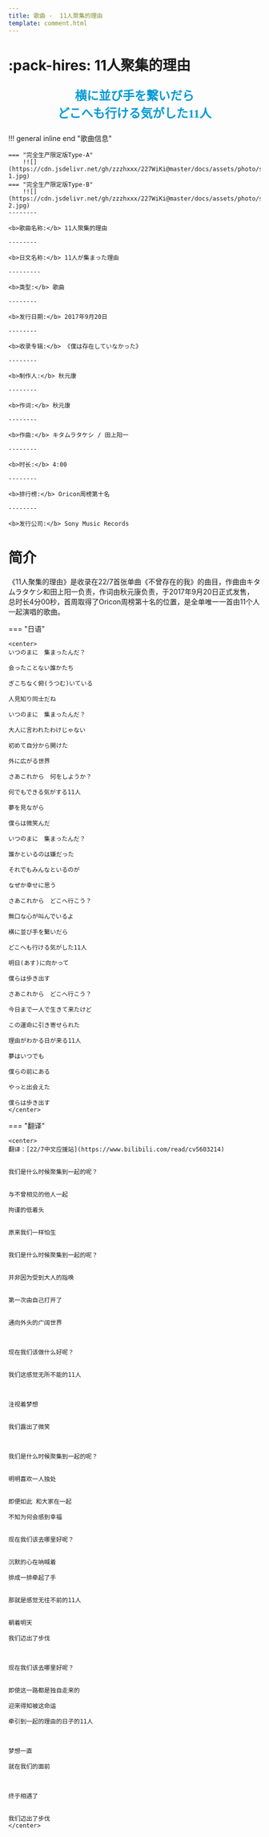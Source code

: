 ```yaml
---
title: 歌曲 -  11人聚集的理由
template: comment.html
---
```

# :pack-hires: 11人聚集的理由

<div class="" style="text-align:center; font-size:1.7em; font-weight:700">
<p><span lang="ja" style="font-family:A-OTF A1 Mincho Std,Yu Mincho,SimSun,serif; color:#009ad4"><b>横に並び手を繋いだら</b>
<br>どこへも行ける気がした11人<b></b></span>
</p>
</div>

!!! general inline end "歌曲信息"

    === "完全生产限定版Type-A"
        !![](https://cdn.jsdelivr.net/gh/zzzhxxx/227WiKi@master/docs/assets/photo/songs/single/1st-1.jpg)
    === "完全生产限定版Type-B"
        !![](https://cdn.jsdelivr.net/gh/zzzhxxx/227WiKi@master/docs/assets/photo/songs/single/1st-2.jpg)
    --------
    
    <b>歌曲名称:</b> 11人聚集的理由

    --------

    <b>日文名称:</b> 11人が集まった理由

    ---------
    
    <b>类型:</b> 歌曲

    --------
    
    <b>发行日期:</b> 2017年9月20日

    --------

    <b>收录专辑:</b> 《僕は存在していなかった》

    --------

    <b>制作人:</b> 秋元康

    --------

    <b>作词:</b> 秋元康

    --------

    <b>作曲:</b> キタムラタケシ / 田上阳一

    --------

    <b>时长:</b> 4:00
 
    --------

    <b>排行榜:</b> Oricon周榜第十名
    
    --------

    <b>发行公司:</b> Sony Music Records

# 简介

《11人聚集的理由》是收录在22/7首张单曲《不曾存在的我》的曲目，作曲由キタムラタケシ和田上阳一负责，作词由秋元康负责，于2017年9月20日正式发售，总时长4分00秒，首周取得了Oricon周榜第十名的位置，是全单唯一一首由11个人一起演唱的歌曲。

=== "日语"

    <center>
    いつのまに　集まったんだ？

    会ったことない誰かたち

    ぎこちなく俯(うつむ)いている

    人見知り同士だね

    いつのまに　集まったんだ？

    大人に言われたわけじゃない

    初めて自分から開けた

    外に広がる世界

    さあこれから　何をしようか？

    何でもできる気がする11人

    夢を見ながら

    僕らは微笑んだ

    いつのまに　集まったんだ？

    誰かといるのは嫌だった

    それでもみんなといるのが

    なぜか幸せに思う

    さあこれから　どこへ行こう？

    無口な心が叫んでいるよ

    横に並び手を繋いだら

    どこへも行ける気がした11人

    明日(あす)に向かって

    僕らは歩き出す

    さあこれから　どこへ行こう？

    今日まで一人で生きて来たけど

    この運命に引き寄せられた

    理由がわかる日が来る11人

    夢はいつでも

    僕らの前にある

    やっと出会えた

    僕らは歩き出す
    </center>

=== "翻译"

    <center>
    翻译：[22/7中文应援站](https://www.bilibili.com/read/cv5603214)


    我们是什么时候聚集到一起的呢？


    与不曾相见的他人一起

    拘谨的低着头


    原来我们一样怕生


    我们是什么时候聚集到一起的呢？


    并非因为受到大人的指唤


    第一次由自己打开了


    通向外头的广阔世界



    现在我们该做什么好呢？


    我们这感觉无所不能的11人



    注视着梦想


    我们露出了微笑



    我们是什么时候聚集到一起的呢？


    明明喜欢一人独处


    即便如此 和大家在一起

    不知为何会感到幸福


    现在我们该去哪里好呢？


    沉默的心在呐喊着

    排成一排牵起了手


    那就是感觉无往不前的11人


    朝着明天

    我们迈出了步伐



    现在我们该去哪里好呢？


    即使这一路都是独自走来的

    迎来得知被这命运

    牵引到一起的理由的日子的11人



    梦想一直

    就在我们的面前



    终于相遇了


    我们迈出了步伐 
    </center>